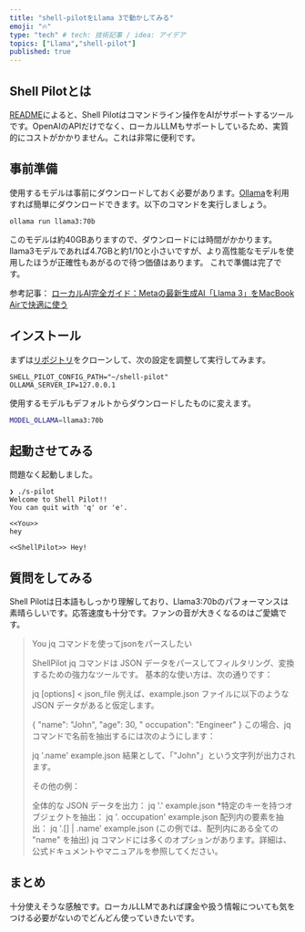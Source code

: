 ```yaml
---
title: "shell-pilotをLlama 3で動かしてみる"
emoji: "🔥"
type: "tech" # tech: 技術記事 / idea: アイデア
topics: ["Llama","shell-pilot"]
published: true
---
```


## Shell Pilotとは

[README](https://github.com/reid41/shell-pilot/blob/main/README.md)によると、Shell Pilotはコマンドライン操作をAIがサポートするツールです。OpenAIのAPIだけでなく、ローカルLLMもサポートしているため、実質的にコストがかかりません。これは非常に便利です。

## 事前準備

使用するモデルは事前にダウンロードしておく必要があります。[Ollama](https://ollama.com/)を利用すれば簡単にダウンロードできます。以下のコマンドを実行しましょう。

```shell
ollama run llama3:70b
```

このモデルは約40GBありますので、ダウンロードには時間がかかります。llama3モデルであれば4.7GBと約1/10と小さいですが、より高性能なモデルを使用したほうが正確性もあがるので待つ価値はあります。
これで準備は完了です。

参考記事：
[ローカルAI完全ガイド：Metaの最新生成AI「Llama 3」をMacBook Airで快適に使う](https://notai.jp/llama-3-mac-local/)

## インストール

まずは[リポジトリ](https://github.com/reid41/shell-pilot)をクローンして、次の設定を調整して実行してみます。

```s-pilot
SHELL_PILOT_CONFIG_PATH="~/shell-pilot"
OLLAMA_SERVER_IP=127.0.0.1
```

使用するモデルもデフォルトからダウンロードしたものに変えます。

```spilot_common.sh
MODEL_OLLAMA=llama3:70b
```

## 起動させてみる

問題なく起動しました。

```shell
❯ ./s-pilot
Welcome to Shell Pilot!!
You can quit with 'q' or 'e'.

<<You>>
hey

<<ShellPilot>> Hey!
```

## 質問をしてみる

Shell Pilotは日本語もしっかり理解しており、Llama3:70bのパフォーマンスは素晴らしいです。応答速度も十分です。ファンの音が大きくなるのはご愛嬌です。

> You
> jq コマンドを使ってjsonをパースしたい
>
> ShellPilot
> jq コマンドは JSON データをパースしてフィルタリング、変換するための強力なツールです。
> 基本的な使い方は、次の通りです：
>
> jq [options] < json_file
> 例えば、example.json ファイルに以下のような JSON データがあると仮定します。
>
> {
> "name": "John",
> "age": 30,
> " occupation": "Engineer"
> }
> この場合、jq コマンドで名前を抽出するには次のようにします：
>
> jq '.name' example.json
> 結果として、「"John"」という文字列が出力されます。
>
> その他の例：
>
> 全体的な JSON データを出力： jq '.' example.json
> *特定のキーを持つオブジェクトを抽出： jq '. occupation' example.json
> 配列内の要素を抽出： jq '.[] | .name' example.json (この例では、配列内にある全ての "name" を抽出)
> jq コマンドには多くのオプションがあります。詳細は、公式ドキュメントやマニュアルを参照してください。

## まとめ

十分使えそうな感触です。ローカルLLMであれば課金や扱う情報についても気をつける必要がないのでどんどん使っていきたいです。
